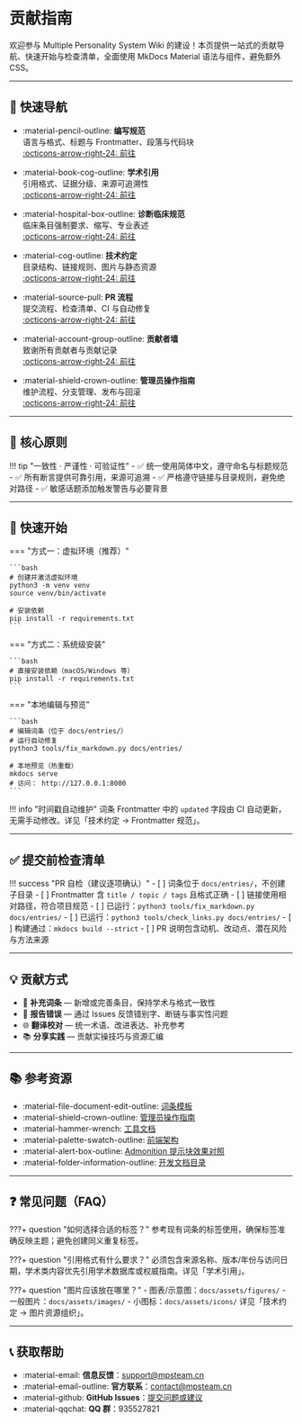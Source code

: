 # 贡献指南

欢迎参与 Multiple Personality System Wiki 的建设！本页提供一站式的贡献导航、快速开始与检查清单，全面使用 MkDocs Material 语法与组件，避免额外 CSS。

______________________________________________________________________

## 📌 快速导航

<div class="grid cards" markdown>

- :material-pencil-outline: **编写规范**\
  语言与格式、标题与 Frontmatter、段落与代码块\
  [:octicons-arrow-right-24: 前往](writing-guidelines.md)

- :material-book-cog-outline: **学术引用**\
  引用格式、证据分级、来源可追溯性\
  [:octicons-arrow-right-24: 前往](academic-citation.md)

- :material-hospital-box-outline: **诊断临床规范**\
  临床条目强制要求、缩写、专业表述\
  [:octicons-arrow-right-24: 前往](clinical-guidelines.md)

- :material-cog-outline: **技术约定**\
  目录结构、链接规则、图片与静态资源\
  [:octicons-arrow-right-24: 前往](technical-conventions.md)

- :material-source-pull: **PR 流程**\
  提交流程、检查清单、CI 与自动修复\
  [:octicons-arrow-right-24: 前往](pr-workflow.md)

- :material-account-group-outline: **贡献者墙**\
  致谢所有贡献者与贡献记录\
  [:octicons-arrow-right-24: 前往](contributors.md)

- :material-shield-crown-outline: **管理员操作指南**\
  维护流程、分支管理、发布与回滚\
  [:octicons-arrow-right-24: 前往](../ADMIN_GUIDE.md)

</div>

______________________________________________________________________

## 🎯 核心原则

!!! tip "一致性 · 严谨性 · 可验证性"
\- ✅ 统一使用简体中文，遵守命名与标题规范
\- ✅ 所有断言提供可靠引用，来源可追溯
\- ✅ 严格遵守链接与目录规则，避免绝对路径
\- ✅ 敏感话题添加触发警告与必要背景

______________________________________________________________________

## 🚀 快速开始

=== "方式一：虚拟环境（推荐）"

````
```bash
# 创建并激活虚拟环境
python3 -m venv venv
source venv/bin/activate

# 安装依赖
pip install -r requirements.txt
```
````

=== "方式二：系统级安装"

````
```bash
# 直接安装依赖（macOS/Windows 等）
pip install -r requirements.txt
```
````

=== "本地编辑与预览"

````
```bash
# 编辑词条（位于 docs/entries/）
# 运行自动修复
python3 tools/fix_markdown.py docs/entries/

# 本地预览（热重载）
mkdocs serve
# 访问： http://127.0.0.1:8000
```
````

!!! info "时间戳自动维护"
词条 Frontmatter 中的 `updated` 字段由 CI 自动更新，无需手动修改。详见「技术约定 → Frontmatter 规范」。

______________________________________________________________________

## ✅ 提交前检查清单

!!! success "PR 自检（建议逐项确认）"
\- [ ] 词条位于 `docs/entries/`，不创建子目录
\- [ ] Frontmatter 含 `title / topic / tags` 且格式正确
\- [ ] 链接使用相对路径，符合项目规范
\- [ ] 已运行：`python3 tools/fix_markdown.py docs/entries/`
\- [ ] 已运行：`python3 tools/check_links.py docs/entries/`
\- [ ] 构建通过：`mkdocs build --strict`
\- [ ] PR 说明包含动机、改动点、潜在风险与方法来源

______________________________________________________________________

## 💡 贡献方式

<div class="grid" markdown>

- 📝 **补充词条** — 新增或完善条目，保持学术与格式一致性
- 🐛 **报告错误** — 通过 Issues 反馈错别字、断链与事实性问题
- 🌐 **翻译校对** — 统一术语、改进表达、补充参考
- 📚 **分享实践** — 贡献实操技巧与资源汇编

</div>

______________________________________________________________________

## 📚 参考资源

- :material-file-document-edit-outline: [词条模板](https://github.com/mps-team-cn/Multiple_personality_system_wiki/blob/main/docs/TEMPLATE_ENTRY.md)
- :material-shield-crown-outline: [管理员操作指南](https://github.com/mps-team-cn/Multiple_personality_system_wiki/blob/main/docs/ADMIN_GUIDE.md)
- :material-hammer-wrench: [工具文档](https://github.com/mps-team-cn/Multiple_personality_system_wiki/blob/main/docs/dev/Tools-Index.md)
- :material-palette-swatch-outline: [前端架构](https://github.com/mps-team-cn/Multiple_personality_system_wiki/blob/main/docs/dev/THEME_GUIDE.md)
- :material-alert-box-outline: [Admonition 提示块效果对照](admonitions-demo.md)
- :material-folder-information-outline: [开发文档目录](https://github.com/mps-team-cn/Multiple_personality_system_wiki/tree/main/docs/dev)

______________________________________________________________________

## ❓ 常见问题（FAQ）

???+ question "如何选择合适的标签？"
参考现有词条的标签使用，确保标签准确反映主题；避免创建同义重复标签。

???+ question "引用格式有什么要求？"
必须包含来源名称、版本/年份与访问日期，学术类内容优先引用学术数据库或权威指南。详见「学术引用」。

???+ question "图片应该放在哪里？"
\- 图表/示意图：`docs/assets/figures/`
\- 一般图片：`docs/assets/images/`
\- 小图标：`docs/assets/icons/`
详见「技术约定 → 图片资源组织」。

______________________________________________________________________

## 📞 获取帮助

- :material-email: **信息反馈**：[support@mpsteam.cn](mailto:support@mpsteam.cn)
- :material-email-outline: **官方联系**：[contact@mpsteam.cn](mailto:contact@mpsteam.cn)
- :material-github: **GitHub Issues**：[提交问题或建议](https://github.com/mps-team-cn/Multiple_personality_system_wiki/issues)
- :material-qqchat: **QQ 群**：935527821
